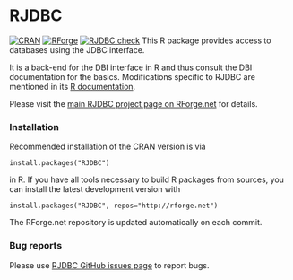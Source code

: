 # RJDBC

[![CRAN](https://rforge.net/do/cransvg/RJDBC)](https://cran.r-project.org/package=RJDBC)
[![RForge](https://rforge.net/do/versvg/RJDBC)](https://RForge.net/RJDBC)
[![RJDBC check](https://github.com/s-u/RJDBC/actions/workflows/check.yml/badge.svg)](https://github.com/s-u/RJDBC/actions/workflows/check.yml)
This R package provides access to databases using the 
JDBC interface.

It is a back-end for the DBI interface in R and thus
consult the DBI documentation for the basics. Modifications specific
to RJDBC are mentioned in its
[R documentation](https://rforge.net/doc/packages/RJDBC/JDBCConnection-methods.html).

Please visit the [main RJDBC project page on RForge.net](https://rforge.net/RJDBC) for details.

### Installation

Recommended installation of the CRAN version is via

    install.packages("RJDBC")

in R. If you have all tools necessary to build R packages from sources,
you can install the latest development version with

    install.packages("RJDBC", repos="http://rforge.net")

The RForge.net repository is updated automatically on each
commit.

### Bug reports

Please use [RJDBC GitHub issues page](https://github.com/s-u/RJDBC/issues) to
report bugs.

